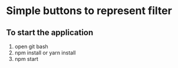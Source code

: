 # Simple buttons to represent filter

## To start the application 
1) open git bash
2) npm install or yarn install
3) npm start
